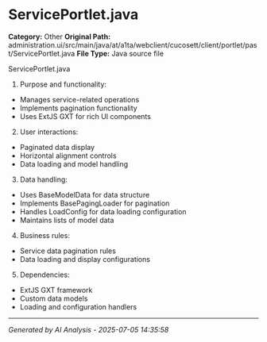 # ServicePortlet.java

**Category:** Other
**Original Path:** administration.ui/src/main/java/at/a1ta/webclient/cucosett/client/portlet/past/ServicePortlet.java
**File Type:** Java source file

ServicePortlet.java
1. Purpose and functionality:
- Manages service-related operations
- Implements pagination functionality
- Uses ExtJS GXT for rich UI components

2. User interactions:
- Paginated data display
- Horizontal alignment controls
- Data loading and model handling

3. Data handling:
- Uses BaseModelData for data structure
- Implements BasePagingLoader for pagination
- Handles LoadConfig for data loading configuration
- Maintains lists of model data

4. Business rules:
- Service data pagination rules
- Data loading and display configurations

5. Dependencies:
- ExtJS GXT framework
- Custom data models
- Loading and configuration handlers

---
*Generated by AI Analysis - 2025-07-05 14:35:58*
